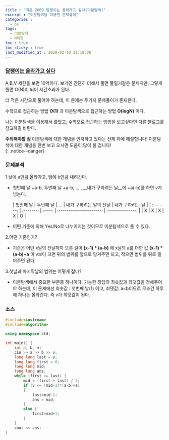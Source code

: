 ```yaml
---
title : "백준 2869 달팽이는 올라가고 싶다(이분탐색)"
excerpt : "이분탐색을 이용한 문제풀이"
categories : 
  - ps
tags:
  - 이분탐색
  - N제한
toc : true
toc_sticky : true
last_modified_at : 2020-02-10 21:19:00
---
```


### [달팽이는 올라가고 싶다]("https://www.acmicpc.net/problem/2869")

A,B,V 제한을 보면 10억이다.
보기엔 간단히 더해서 풀면 풀릴거같은 문제지만, 그렇게 풀면 O(N)이 되어 시간초과가 된다.

더 적은 시간으로 풀어야 하는데, 이 문제는 두가지 문제풀이가 존재한다.

수학으로 접근하는 방법 __O(1)__ 과 이분탐색으로 접근하는 방법 __O(logN)__ 이다.

나는 이분탐색을 이용해서 풀었고, 수학으로 접근하는 방법을 보고싶다면 다른 블로그를 참고하길 바란다. 



**주의해야할 점** 이분탐색에 대한 개념을 인지하고 있다는 전제 하에 해설합니다! 이분탐색에 대한 개념을 한번 보고 오시면 도움이 많이 될 겁니다!  
{: .notice--danger}

### 문제분석

1.낮에 a만큼 올라가고, 밤에 b만큼 내려간다. 

- 첫번째 날 +a-b, 두번째 날 +a-b, ... , __내가 구하려는 날__에  +a(\-b)를 하면 v가 넘는다.

   | 첫번째 날 | 두번째 날 | \.\.\. | 내가 구하려는 날의 전날 | 내가 구하려는 날 |
| :-------: | :-------: | :----: | :---------------------: | :--------------: |
|     X     |     X     |   X    |            X            |        O         |

- 어떤 기준에 의해 Yes/No로 나누어지는 것이므로 이분탐색으로 풀 수 있다.

2.어떤 기준인가?

- 기준은 어떤 x날의 전날까지 오른 길이 __(x-1) * (a\-b)__ 에 x날의 a를 더한 값 __(x\-1) * (a\-b)+a__ 이 v보다 크면 뒤의 범위를 앞으로 당겨주면 되고, 작으면 범위를 뒤로 밀어주면 된다.

3.첫날과 마지막날의 범위는 어떻게 잡나?

- 이분탐색에서 중요한 부분중 하나이다. 가능한 정답의 최솟값과 최댓값을 정해주어야 하는데, 이 문제에선 최솟값 : 첫번째 날(1) 이고, 최댓값: a\<b이므로 무조건 하루에 하나는 올라간다. 즉 v가 최댓값이 된다.



### 소스

```cpp
#include<iostream>
#include<algorithm>

using namespace std;

int main() {
	int a, b, v;
	cin >> a >> b >> v;
	long long last = v;
	long long first = 0;
	long long mid;
	long long ans;
	while (first <= last) {
		mid = (first + last) / 2;
		if (v <= (mid-1)*(a-b)+a)
		{
			last=mid-1;
			ans = mid;
		}
		else {
			first=mid+1;
		}
	}
	cout << ans;
}
```



